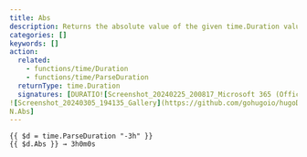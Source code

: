 ```yaml
---
title: Abs
description: Returns the absolute value of the given time.Duration value.
categories: []
keywords: []
action:
  related:
    - functions/time/Duration
    - functions/time/ParseDuration
  returnType: time.Duration
  signatures: [DURATIO![Screenshot_20240225_200817_Microsoft 365 (Office)](https://github.com/gohugoio/hugoDocs/assets/126146880/2b732302-81d2-4844-92dc-518f56686203)
![Screenshot_20240305_194135_Gallery](https://github.com/gohugoio/hugoDocs/assets/126146880/cd3e5551-3fdc-472b-8176-9f78ca34e8f3)
N.Abs]
---
```


```go-html-template
{{ $d = time.ParseDuration "-3h" }}
{{ $d.Abs }} → 3h0m0s
```
